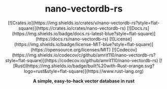 <div align="center">
  <h1>nano-vectordb-rs</h1>
  [![Crates.io](https://img.shields.io/crates/v/nano-vectordb-rs?style=flat-square)](https://crates.io/crates/nano-vectordb-rs)
  [![Docs.rs](https://img.shields.io/badge/docs.rs-latest-blue?style=flat-square)](https://docs.rs/nano-vectordb-rs)
  [![License](https://img.shields.io/badge/license-MIT-blue?style=flat-square)](https://opensource.org/licenses/MIT)
  [![Codecov](https://img.shields.io/codecov/c/github/amrit110/nano-vectordb-rs?style=flat-square)](https://codecov.io/github/amrit110/nano-vectordb-rs)
  [![Rust](https://img.shields.io/badge/built%20with-Rust-orange.svg?logo=rust&style=flat-square)](https://www.rust-lang.org)
  <p><strong>A simple, easy-to-hack vector database in rust</strong></p>
</div>

